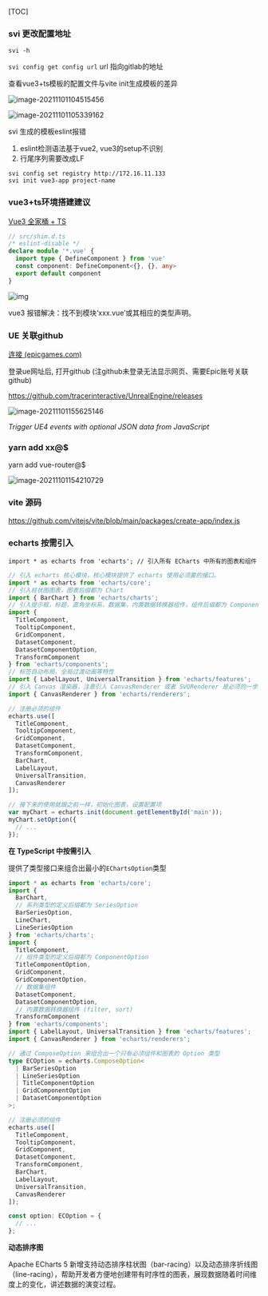 [TOC]

### svi 更改配置地址

`svi -h`

`svi config get config url` url 指向gitlab的地址

查看vue3+ts模板的配置文件与vite init生成模板的差异

![image-20211101104515456](./imgs/image-20211101104515456.png)

![image-20211101105339162](./imgs/image-20211101105339162.png)

svi 生成的模板eslint报错

1. eslint检测语法基于vue2, vue3的setup不识别
2. 行尾序列需要改成LF



```
svi config set registry http://172.16.11.133 
svi init vue3-app project-name
```







### vue3+ts环境搭建建议

[Vue3 全家桶 + TS](https://juejin.cn/post/6959174069577220110)



```ts
// src/shim.d.ts
/* eslint-disable */
declare module '*.vue' {
  import type { DefineComponent } from 'vue'
  const component: DefineComponent<{}, {}, any>
  export default component
}
```

![img](./imgs/2087103-20200915155212363-1368399214.png)

vue3 报错解决：找不到模块‘xxx.vue’或其相应的类型声明。

### UE 关联github

[连接 (epicgames.com)](https://www.epicgames.com/account/connections#accounts)

登录ue网址后, 打开github (注github未登录无法显示网页、需要Epic账号关联github)

https://github.com/tracerinteractive/UnrealEngine/releases

![image-20211101155625146](./imgs/image-20211101155625146.png)

*Trigger UE4 events with optional JSON data from JavaScript*





### yarn add xx@$

yarn add vue-router@$

![image-20211101154210729](./imgs/image-20211101154210729.png)



### vite 源码

https://github.com/vitejs/vite/blob/main/packages/create-app/index.js





### echarts 按需引入

`import * as echarts from 'echarts'; // 引入所有 ECharts 中所有的图表和组件`



```js
// 引入 echarts 核心模块，核心模块提供了 echarts 使用必须要的接口。
import * as echarts from 'echarts/core';
// 引入柱状图图表，图表后缀都为 Chart
import { BarChart } from 'echarts/charts';
// 引入提示框，标题，直角坐标系，数据集，内置数据转换器组件，组件后缀都为 Component
import {
  TitleComponent,
  TooltipComponent,
  GridComponent,
  DatasetComponent,
  DatasetComponentOption,
  TransformComponent
} from 'echarts/components';
// 标签自动布局，全局过渡动画等特性
import { LabelLayout, UniversalTransition } from 'echarts/features';
// 引入 Canvas 渲染器，注意引入 CanvasRenderer 或者 SVGRenderer 是必须的一步
import { CanvasRenderer } from 'echarts/renderers';

// 注册必须的组件
echarts.use([
  TitleComponent,
  TooltipComponent,
  GridComponent,
  DatasetComponent,
  TransformComponent,
  BarChart,
  LabelLayout,
  UniversalTransition,
  CanvasRenderer
]);

// 接下来的使用就跟之前一样，初始化图表，设置配置项
var myChart = echarts.init(document.getElementById('main'));
myChart.setOption({
  // ...
});
```

**在 TypeScript 中按需引入**

提供了类型接口来组合出最小的`EChartsOption`类型

```ts
import * as echarts from 'echarts/core';
import {
  BarChart,
  // 系列类型的定义后缀都为 SeriesOption
  BarSeriesOption,
  LineChart,
  LineSeriesOption
} from 'echarts/charts';
import {
  TitleComponent,
  // 组件类型的定义后缀都为 ComponentOption
  TitleComponentOption,
  GridComponent,
  GridComponentOption,
  // 数据集组件
  DatasetComponent,
  DatasetComponentOption,
  // 内置数据转换器组件 (filter, sort)
  TransformComponent
} from 'echarts/components';
import { LabelLayout, UniversalTransition } from 'echarts/features';
import { CanvasRenderer } from 'echarts/renderers';

// 通过 ComposeOption 来组合出一个只有必须组件和图表的 Option 类型
type ECOption = echarts.ComposeOption<
  | BarSeriesOption
  | LineSeriesOption
  | TitleComponentOption
  | GridComponentOption
  | DatasetComponentOption
>;

// 注册必须的组件
echarts.use([
  TitleComponent,
  TooltipComponent,
  GridComponent,
  DatasetComponent,
  TransformComponent,
  BarChart,
  LabelLayout,
  UniversalTransition,
  CanvasRenderer
]);

const option: ECOption = {
  // ...
};
```

**动态排序图**

Apache ECharts 5 新增支持动态排序柱状图（bar-racing）以及动态排序折线图（line-racing），帮助开发者方便地创建带有时序性的图表，展现数据随着时间维度上的变化，讲述数据的演变过程。
